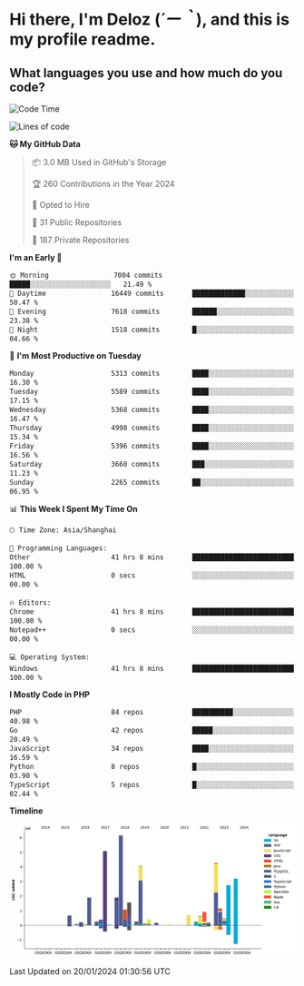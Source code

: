 # **Hi there, I'm Deloz (*´ー｀*), and this is my profile readme.**

## **What languages you use and how much do you code?**

<!--START_SECTION:waka-->
![Code Time](http://img.shields.io/badge/Code%20Time-3%2C209%20hrs%2012%20mins-blue)

![Lines of code](https://img.shields.io/badge/From%20Hello%20World%20I%27ve%20Written-38.9%20million%20lines%20of%20code-blue)

**🐱 My GitHub Data** 

> 📦 3.0 MB Used in GitHub's Storage 
 > 
> 🏆 260 Contributions in the Year 2024
 > 
> 💼 Opted to Hire
 > 
> 📜 31 Public Repositories 
 > 
> 🔑 187 Private Repositories 
 > 
**I'm an Early 🐤** 

```text
🌞 Morning                7004 commits        █████░░░░░░░░░░░░░░░░░░░░   21.49 % 
🌆 Daytime                16449 commits       █████████████░░░░░░░░░░░░   50.47 % 
🌃 Evening                7618 commits        ██████░░░░░░░░░░░░░░░░░░░   23.38 % 
🌙 Night                  1518 commits        █░░░░░░░░░░░░░░░░░░░░░░░░   04.66 % 
```
📅 **I'm Most Productive on Tuesday** 

```text
Monday                   5313 commits        ████░░░░░░░░░░░░░░░░░░░░░   16.30 % 
Tuesday                  5589 commits        ████░░░░░░░░░░░░░░░░░░░░░   17.15 % 
Wednesday                5368 commits        ████░░░░░░░░░░░░░░░░░░░░░   16.47 % 
Thursday                 4998 commits        ████░░░░░░░░░░░░░░░░░░░░░   15.34 % 
Friday                   5396 commits        ████░░░░░░░░░░░░░░░░░░░░░   16.56 % 
Saturday                 3660 commits        ███░░░░░░░░░░░░░░░░░░░░░░   11.23 % 
Sunday                   2265 commits        ██░░░░░░░░░░░░░░░░░░░░░░░   06.95 % 
```


📊 **This Week I Spent My Time On** 

```text
🕑︎ Time Zone: Asia/Shanghai

💬 Programming Languages: 
Other                    41 hrs 8 mins       █████████████████████████   100.00 % 
HTML                     0 secs              ░░░░░░░░░░░░░░░░░░░░░░░░░   00.00 % 

🔥 Editors: 
Chrome                   41 hrs 8 mins       █████████████████████████   100.00 % 
Notepad++                0 secs              ░░░░░░░░░░░░░░░░░░░░░░░░░   00.00 % 

💻 Operating System: 
Windows                  41 hrs 8 mins       █████████████████████████   100.00 % 
```

**I Mostly Code in PHP** 

```text
PHP                      84 repos            ██████████░░░░░░░░░░░░░░░   40.98 % 
Go                       42 repos            █████░░░░░░░░░░░░░░░░░░░░   20.49 % 
JavaScript               34 repos            ████░░░░░░░░░░░░░░░░░░░░░   16.59 % 
Python                   8 repos             █░░░░░░░░░░░░░░░░░░░░░░░░   03.90 % 
TypeScript               5 repos             █░░░░░░░░░░░░░░░░░░░░░░░░   02.44 % 
```



**Timeline**

![Lines of Code chart](https://raw.githubusercontent.com/deloz/deloz/main/assets/bar_graph.png)


 Last Updated on 20/01/2024 01:30:56 UTC
<!--END_SECTION:waka-->
